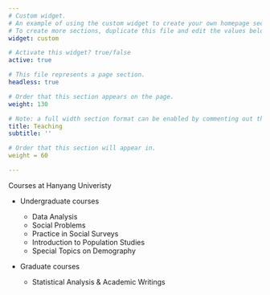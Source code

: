 ```yaml
---
# Custom widget.
# An example of using the custom widget to create your own homepage section.
# To create more sections, duplicate this file and edit the values below as desired.
widget: custom

# Activate this widget? true/false
active: true

# This file represents a page section.
headless: true

# Order that this section appears on the page.
weight: 130

# Note: a full width section format can be enabled by commenting out the `title` and `subtitle` with a `#`.
title: Teaching
subtitle: ''

# Order that this section will appear in.
weight = 60

---
```


Courses at Hanyang Univeristy 

- Undergraduate courses 
    - Data Analysis 
    - Social Problems
    - Practice in Social Surveys
    - Introduction to Population Studies
    - Special Topics on Demography 

- Graduate courses 
    - Statistical Analysis & Academic Writings
